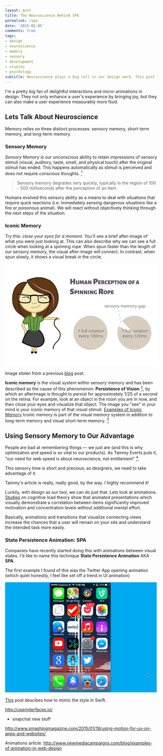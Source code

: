 ```yaml
---
layout: post
title: The Neuroscience Behind SPA
permalink: /spa
date: '2015-02-05'
comments: true
tags:
- design
- neuroscience
- memory
- sensory
- development
- studies
- psychology
subtitle: Neuroscience plays a big roll in our design work. This post takes a look at Sensory Memory and how animations can increase product comprehension.
---
```


I'm a pretty big fan of delightful interactions and micro-animations in design. They not only enhance a user's experience by bringing joy, but they can also make a user experience measurably more fluid.


## Lets Talk About Neuroscience

Memory relies on three distinct processes: sensory memory, short-term memory, and long-term memory.

### Sensory Memory

*Sensory Memory* is our unconscious ability to retain impressions of sensory stimuli (visual, auditory, taste, smell, and physical touch) after the original stimuli has ended. This happens automatically as stimuli is perceived and does not require conscious thoughts. [<sup>1</sup>](http://education-portal.com/academy/lesson/sensory-memory-definition-examples-types.html)

<blockquote class="right">Sensory memory degrades very quickly, typically in the region of 100 - 500 milliseconds after the perception of an item.</blockquote>

Humans evolved this sensory ability as a means to deal with situations that require quick reactions (i.e. immediately sensing dangerous situations like a fire or poisonous animal). We will react without objectively thinking through the next steps of the situation.


### Iconic Memory

Try this: *close your eyes for a moment*. You'll see a brief after-image of what you were just looking at. This can also describe why we can see a full circle when looking at a spinning rope. When spun faster than the length of our sensory memory, the visual after-image will connect. In contrast, when spun slowly, it shows a visual break in the circle.

![iconic memory](../images/posts/learning-types0.svg)

<div class="caption">Image stolen from a previous <a href="http://una.github.io/comprehension">blog</a> post.</div>

**Iconic memory** is the visual system within sensory memory and has been described as the cause of this phenomenon: **Persistence of Vision** [<sup>2</sup>](https://www.princeton.edu/~achaney/tmve/wiki100k/docs/Persistence_of_vision.html), by which an afterimage is thought to persist for approximately 1/25 of a second on the retina. For example, look at an object in the room you are in now, and then close your eyes and visualize that object. The image you "see" in your mind is your iconic memory of that visual stimuli. [Examples of Iconic Memory](http://examples.yourdictionary.com/examples-of-iconic-memory.html) Iconic memory is part of the visual memory system in addition to long-term memory and visual short-term memory. [<sup>3</sup>](http://psychology.about.com/od/iindex/f/iconic-memory.htm)

## Using Sensory Memory to Our Advantage

People are bad at remembering things &mdash; we just are (and this is why optimization and speed is so vital to our products). As Tammy Everts puts it, <quote>"our need for web speed is about neuroscience, not entitlement" [<sup>4</sup>](http://www.webperformancetoday.com/2012/03/21/neuroscience-page-speed-web-performance/)</quote>.

<a class="twitter-share quote">This sensory time is short and precious; as designers, we need to take advantage of it.</a>

<aside>Tammy's article is really, really good, by the way. I highly recommend it!</aside>

Luckily, with design as our tool, we can do just that. Lets look at animations. [Studies](http://dl.acm.org/citation.cfm?id=1599820) on cognitive load theory show that animated presentations which visually demonstrate a correlation between items significantly improved motivation and concentration levels without additional mental effort.

<a class="twitter-share quote">Basically, animations and transitions that visualize connecting views increase the chances that a user will remain on your site and understand the intended task more easily.</a>

### State Persistence Animation: SPA

Companies have recently started doing this with animations between visual states. I'd like to name this technique **State Persistence Animation** AKA **SPA**.

The first example I found of this was the Twitter App opening animation (which quiet honestly, I feel like set off a trend in UI animation)

![Twitter Opening Animation](../images/posts/spa-animations/twitter-opening.gif)
<div class="caption"><a href="http://iosdevtips.co/post/88481653818/twitter-ios-app-bird-zoom-animation">This</a> post descibes how to mimic the style in Swift.</div>


http://userinterfaces.io/


- snapchat new stuff

http://www.smashingmagazine.com/2015/01/19/using-motion-for-ux-on-apps-and-websites/

Animations article: http://www.newmediacampaigns.com/blog/examples-of-animation-in-web-design

